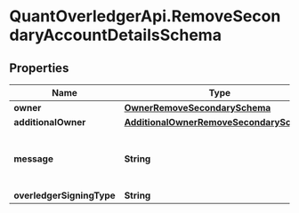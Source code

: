 # QuantOverledgerApi.RemoveSecondaryAccountDetailsSchema

## Properties

Name | Type | Description | Notes
------------ | ------------- | ------------- | -------------
**owner** | [**OwnerRemoveSecondarySchema**](OwnerRemoveSecondarySchema.md) |  | [optional] 
**additionalOwner** | [**AdditionalOwnerRemoveSecondarySchema**](AdditionalOwnerRemoveSecondarySchema.md) |  | [optional] 
**message** | **String** | Any text-based element of the data payload | [optional] 
**overledgerSigningType** | **String** |  | [optional] 


